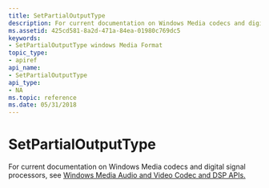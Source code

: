 ```yaml
---
title: SetPartialOutputType
description: For current documentation on Windows Media codecs and digital signal processors, see Windows Media Audio and Video Codec and DSP APIs.
ms.assetid: 425cd581-8a2d-471a-84ea-01980c769dc5
keywords:
- SetPartialOutputType windows Media Format
topic_type:
- apiref
api_name:
- SetPartialOutputType
api_type:
- NA
ms.topic: reference
ms.date: 05/31/2018
---
```


# SetPartialOutputType

For current documentation on Windows Media codecs and digital signal processors, see [Windows Media Audio and Video Codec and DSP APIs.](/previous-versions//dd464626(v=vs.85))

 

 